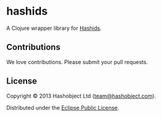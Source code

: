 # hashids

A Clojure wrapper library for [Hashids](http://www.hashids.org/java/).


## Contributions

We love contributions. Please submit your pull requests.


## License

Copyright © 2013 Hashobject Ltd (team@hashobject.com).

Distributed under the [Eclipse Public License](http://opensource.org/licenses/eclipse-1.0).
